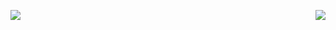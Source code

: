 

<a href="https://git.io/typing-svg"><img align="left" src="https://readme-typing-svg.demolab.com?font=Fira+Code&weight=600&size=25&pause=1000&color=F7B278&width=400&lines=%E2%96%A0%E2%96%A0%E2%96%A0%E2%96%A0%E2%96%A0%E2%96%A0%E2%96%A0%E2%96%A0%E2%96%A0%E2%96%A0%E2%96%A0%E2%96%A0+100%25;%F0%9F%92%99+Hi!+I'm+Najeee.;%F0%9F%92%99+A+Front-End+Developer." /></a>
<img align="right" src="https://github-readme-stats.vercel.app/api?username=booms21&show_icons=true&include_all_commits=true&count_private=true&include_all_commits=true&theme=graywhite&hide_border=true&card_width=400" />



